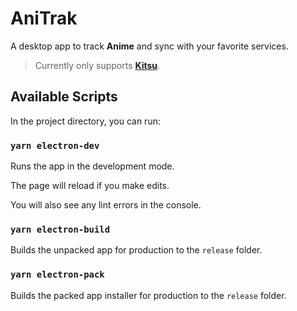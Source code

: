 # AniTrak

A desktop app to track  **Anime**  and sync with your favorite services.
> Currently only supports [**Kitsu**](http://kitsu.io).  

## Available Scripts

  

In the project directory, you can run:

  

### `yarn electron-dev`

  

Runs the app in the development mode.<br  />

  

The page will reload if you make edits.<br  />

You will also see any lint errors in the console.

  


  

### `yarn electron-build`


Builds the unpacked app for production to the `release` folder.<br  />

### `yarn electron-pack`


Builds the packed app installer for production to the `release` folder.<br  />



  

